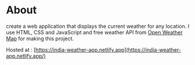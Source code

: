 # About
create a web application that displays the current weather for any location. I use HTML, CSS and JavaScript and free weather API from [Open Weather Map](https://openweathermap.org/api) for making this project.


Hosted at : [https://india-weather-app.netlify.app](https://india-weather-app.netlify.app/)
